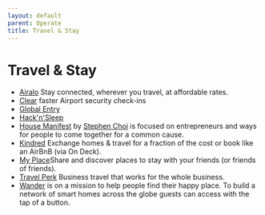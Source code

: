 ```yaml
---
layout: default
parent: Operate
title: Travel & Stay
---
```


# Travel & Stay

- [Airalo](https://www.airalo.com) Stay connected, wherever you travel, at affordable rates.
- [Clear](https://www.clearme.com) faster Airport security check-ins
- [Global Entry](https://ttp.dhs.gov)
- [Hack'n'Sleep](https://hacknsleep.com)
- [House Manifest](https://housemanifest.co) by [Stephen Choi](https://www.linkedin.com/in/stephenjhchoi/) is focused on entrepreneurs and ways for people to come together for a common cause.
- [Kindred](https://livekindred.com/) Exchange homes & travel for a fraction of the cost or book like an AirBnB (via On Deck).
- [My Place](https://myplace.co)Share and discover places to stay with your friends (or friends of friends).
- [Travel Perk](https://www.travelperk.com) Business travel that works for the whole business.
- [Wander](https://www.wander.com) is on a mission to help people find their happy place. To build a network of smart homes across the globe guests can access with the tap of a button.